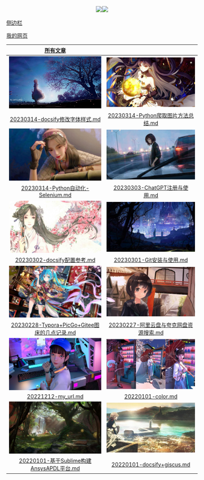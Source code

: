 <p align="center">  <a href="http://mail.qq.com/cgi-bin/qm_share?t=qm_mailme&email=gfnl5bOxs7fB8PCv4u7s" target="_blank"><img src="https://img.shields.io/badge/Email-xdd2026%40qq.com-green.svg"></a><a href=http://wpa.qq.com/msgrd?v=1&uin=1837990190&site=qq&menu=yes" target="_blank"><img src="https://img.shields.io/badge/QQ-1837990190-brightgreen"></a></p><span id="busuanzi_container_site_pv" style="display:none">本站总访问量：<span id="busuanzi_value_site_pv"></span> 次, 本站文章数目：12篇</span>

[侧边栏](_sidebar.md)

[我的网页](md_File/20221212-my_url.md)

|[所有文章](articles_by_date.md)|     |     
|:---:|:---:|
|<img src = "pic/used/224844-15219893243006.jpg" style="zoom:100%">|<img src = "pic/used/202321-1518092601be2f.jpg" style="zoom:74%">|
| [20230314-docsify修改字体样式.md](md_File/docsify/20230314-docsify修改字体样式.md)| [20230314-Python爬取图片方法总结.md](md_File/Python/20230314-Python爬取图片方法总结.md)|
|<img src = "pic/used/234720-1623858440fd1b.jpg" style="zoom:74%">|<img src = "pic/used/223824-1624718304e57f.jpg" style="zoom:74%">|
| [20230314-Python自动化-Selenium.md](md_File/Python/20230314-Python自动化-Selenium.md)| [20230303-ChatGPT注册与使用.md](md_File/未分类/20230303-ChatGPT注册与使用.md)|
|<img src = "pic/used/223427-15168044675bd4.jpg" style="zoom:74%">|<img src = "pic/used/112408-15218618484242.jpg" style="zoom:78%">|
| [20230302-docsify配置参考.md](md_File/docsify/20230302-docsify配置参考.md)| [20230301-Git安装与使用.md](md_File/未分类/20230301-Git安装与使用.md)|
|<img src = "pic/used/121217-1512965537276c.jpg" style="zoom:74%">|<img src = "pic/used/102340-1522031020e483.jpg" style="zoom:74%">|
| [20230228-Typora+PicGo+Gitee图床的几点记录.md](md_File/未分类/20230228-Typora+PicGo+Gitee图床的几点记录.md)| [20230227-阿里云盘与夸克网盘资源搜索.md](md_File/未分类/20230227-阿里云盘与夸克网盘资源搜索.md)|
|<img src = "pic/used/193257-162151037762ea.jpg" style="zoom:74%">|<img src = "pic/used/211606-16232445662474.jpg" style="zoom:74%">|
| [20221212-my_url.md](md_File/20221212-my_url.md)| [20220101-color.md](md_File/CAD_CAE/20220101-color.md)|
|<img src = "pic/used/222744-15180136645e5d.jpg" style="zoom:75%">|<img src = "pic/used/223600-152198856033a3.jpg" style="zoom:100%">| | |
| [20220101-基于Sublime构建AnsysAPDL平台.md](md_File/CAD_CAE/20220101-基于Sublime构建AnsysAPDL平台.md)| [20220101-docsify+giscus.md](md_File/docsify/20220101-docsify+giscus.md)| | |
